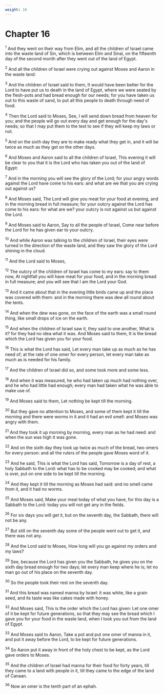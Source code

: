 ```yaml
---
weight: 16
---
```


# Chapter 16

<sup>1</sup> And they went on their way from Elim, and all the children of Israel came into the waste land of Sin, which is between Elim and Sinai, on the fifteenth day of the second month after they went out of the land of Egypt. 

<sup>2</sup> And all the children of Israel were crying out against Moses and Aaron in the waste land: 

<sup>3</sup> And the children of Israel said to them, It would have been better for the Lord to have put us to death in the land of Egypt, where we were seated by the flesh-pots and had bread enough for our needs; for you have taken us out to this waste of sand, to put all this people to death through need of food. 

<sup>4</sup> Then the Lord said to Moses, See, I will send down bread from heaven for you; and the people will go out every day and get enough for the day's needs; so that I may put them to the test to see if they will keep my laws or not. 

<sup>5</sup> And on the sixth day they are to make ready what they get in, and it will be twice as much as they get on the other days. 

<sup>6</sup> And Moses and Aaron said to all the children of Israel, This evening it will be clear to you that it is the Lord who has taken you out of the land of Egypt: 

<sup>7</sup> And in the morning you will see the glory of the Lord; for your angry words against the Lord have come to his ears: and what are we that you are crying out against us? 

<sup>8</sup> And Moses said, The Lord will give you meat for your food at evening, and in the morning bread in full measure; for your outcry against the Lord has come to his ears: for what are we? your outcry is not against us but against the Lord. 

<sup>9</sup> And Moses said to Aaron, Say to all the people of Israel, Come near before the Lord for he has given ear to your outcry. 

<sup>10</sup> And while Aaron was talking to the children of Israel, their eyes were turned in the direction of the waste land, and they saw the glory of the Lord shining in the cloud. 

<sup>11</sup> And the Lord said to Moses, 

<sup>12</sup> The outcry of the children of Israel has come to my ears: say to them now, At nightfall you will have meat for your food, and in the morning bread in full measure; and you will see that I am the Lord your God. 

<sup>13</sup> And it came about that in the evening little birds came up and the place was covered with them: and in the morning there was dew all round about the tents. 

<sup>14</sup> And when the dew was gone, on the face of the earth was a small round thing, like small drops of ice on the earth. 

<sup>15</sup> And when the children of Israel saw it, they said to one another, What is it? for they had no idea what it was. And Moses said to them, It is the bread which the Lord has given you for your food. 

<sup>16</sup> This is what the Lord has said, Let every man take up as much as he has need of; at the rate of one omer for every person, let every man take as much as is needed for his family. 

<sup>17</sup> And the children of Israel did so, and some took more and some less. 

<sup>18</sup> And when it was measured, he who had taken up much had nothing over, and he who had little had enough; every man had taken what he was able to make use of. 

<sup>19</sup> And Moses said to them, Let nothing be kept till the morning. 

<sup>20</sup> But they gave no attention to Moses, and some of them kept it till the morning and there were worms in it and it had an evil smell: and Moses was angry with them. 

<sup>21</sup> And they took it up morning by morning, every man as he had need: and when the sun was high it was gone. 

<sup>22</sup> And on the sixth day they took up twice as much of the bread, two omers for every person: and all the rulers of the people gave Moses word of it. 

<sup>23</sup> And he said, This is what the Lord has said, Tomorrow is a day of rest, a holy Sabbath to the Lord: what has to be cooked may be cooked; and what is over, put on one side to be kept till the morning. 

<sup>24</sup> And they kept it till the morning as Moses had said: and no smell came from it, and it had no worms. 

<sup>25</sup> And Moses said, Make your meal today of what you have, for this day is a Sabbath to the Lord: today you will not get any in the fields. 

<sup>26</sup> For six days you will get it, but on the seventh day, the Sabbath, there will not be any. 

<sup>27</sup> But still on the seventh day some of the people went out to get it, and there was not any. 

<sup>28</sup> And the Lord said to Moses, How long will you go against my orders and my laws? 

<sup>29</sup> See, because the Lord has given you the Sabbath, he gives you on the sixth day bread enough for two days; let every man keep where he is; let no man go out of his place on the seventh day. 

<sup>30</sup> So the people took their rest on the seventh day. 

<sup>31</sup> And this bread was named manna by Israel: it was white, like a grain seed, and its taste was like cakes made with honey. 

<sup>32</sup> And Moses said, This is the order which the Lord has given: Let one omer of it be kept for future generations, so that they may see the bread which I gave you for your food in the waste land, when I took you out from the land of Egypt. 

<sup>33</sup> And Moses said to Aaron, Take a pot and put one omer of manna in it, and put it away before the Lord, to be kept for future generations. 

<sup>34</sup> So Aaron put it away in front of the holy chest to be kept, as the Lord gave orders to Moses. 

<sup>35</sup> And the children of Israel had manna for their food for forty years, till they came to a land with people in it, till they came to the edge of the land of Canaan. 

<sup>36</sup> Now an omer is the tenth part of an ephah. 


